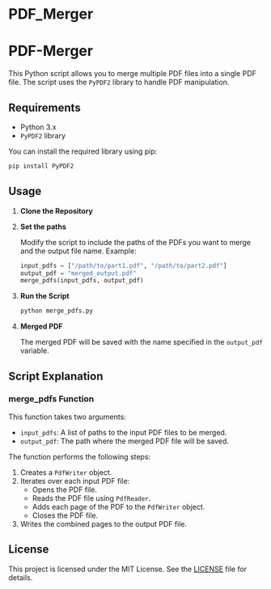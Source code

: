 # PDF_Merger

# PDF-Merger

This Python script allows you to merge multiple PDF files into a single PDF file. The script uses the `PyPDF2` library to handle PDF manipulation.

## Requirements

- Python 3.x
- `PyPDF2` library

You can install the required library using pip:

```bash
pip install PyPDF2
```

## Usage

1. **Clone the Repository**

2. **Set the paths**

   Modify the script to include the paths of the PDFs you want to merge and the output file name. Example:

   ```python
   input_pdfs = ["/path/to/part1.pdf", "/path/to/part2.pdf"]
   output_pdf = "merged_output.pdf"
   merge_pdfs(input_pdfs, output_pdf)
   ```

3. **Run the Script**

   ```bash
   python merge_pdfs.py
   ```

4. **Merged PDF**

   The merged PDF will be saved with the name specified in the `output_pdf` variable.

## Script Explanation

### merge_pdfs Function

This function takes two arguments:
- `input_pdfs`: A list of paths to the input PDF files to be merged.
- `output_pdf`: The path where the merged PDF file will be saved.

The function performs the following steps:
1. Creates a `PdfWriter` object.
2. Iterates over each input PDF file:
   - Opens the PDF file.
   - Reads the PDF file using `PdfReader`.
   - Adds each page of the PDF to the `PdfWriter` object.
   - Closes the PDF file.
3. Writes the combined pages to the output PDF file.


## License

This project is licensed under the MIT License. See the [LICENSE](LICENSE) file for details.
